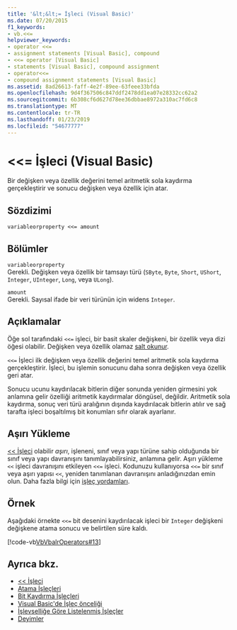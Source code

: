 ```yaml
---
title: '&lt;&lt;= İşleci (Visual Basic)'
ms.date: 07/20/2015
f1_keywords:
- vb.<<=
helpviewer_keywords:
- operator <<=
- assignment statements [Visual Basic], compound
- <<= operator [Visual Basic]
- statements [Visual Basic], compound assignment
- operator<<=
- compound assignment statements [Visual Basic]
ms.assetid: 8ad26613-faff-4e2f-89ee-63feee33bfda
ms.openlocfilehash: 9d4f367506c847ddf2478dd1ea07e28332cc62a2
ms.sourcegitcommit: 6b308cf6d627d78ee36dbbae8972a310ac7fd6c8
ms.translationtype: MT
ms.contentlocale: tr-TR
ms.lasthandoff: 01/23/2019
ms.locfileid: "54677777"
---
```

# <a name="ltlt-operator-visual-basic"></a>&lt;&lt;= İşleci (Visual Basic)
Bir değişken veya özellik değerini temel aritmetik sola kaydırma gerçekleştirir ve sonucu değişken veya özellik için atar.  
  
## <a name="syntax"></a>Sözdizimi  
  
```  
variableorproperty <<= amount  
```  
  
## <a name="parts"></a>Bölümler  
 `variableorproperty`  
 Gerekli. Değişken veya özellik bir tamsayı türü (`SByte`, `Byte`, `Short`, `UShort`, `Integer`, `UInteger`, `Long`, veya `ULong`).  
  
 `amount`  
 Gerekli. Sayısal ifade bir veri türünün için widens `Integer`.  
  
## <a name="remarks"></a>Açıklamalar  
 Öğe sol tarafındaki `<<=` işleci, bir basit skaler değişkeni, bir özellik veya dizi öğesi olabilir. Değişken veya özellik olamaz [salt okunur](../../../visual-basic/language-reference/modifiers/readonly.md).  
  
 `<<=` İşleci ilk değişken veya özellik değerini temel aritmetik sola kaydırma gerçekleştirir. İşleci, bu işlemin sonucunu daha sonra değişken veya özellik geri atar.  
  
 Sonucu ucunu kaydırılacak bitlerin diğer sonunda yeniden girmesini yok anlamına gelir özelliği aritmetik kaydırmalar döngüsel, değildir. Aritmetik sola kaydırma, sonuç veri türü aralığının dışında kaydırılacak bitlerin atılır ve sağ tarafta işleci boşaltılmış bit konumları sıfır olarak ayarlanır.  
  
## <a name="overloading"></a>Aşırı Yükleme  
 [<< İşleci](../../../visual-basic/language-reference/operators/left-shift-operator.md) olabilir *aşırı*, işleneni, sınıf veya yapı türüne sahip olduğunda bir sınıf veya yapı davranışını tanımlayabilirsiniz, anlamına gelir. Aşırı yükleme `<<` işleci davranışını etkileyen `<<=` işleci. Kodunuzu kullanıyorsa `<<=` bir sınıf veya aşırı yapısı `<<`, yeniden tanımlanan davranışını anladığınızdan emin olun. Daha fazla bilgi için [işleç yordamları](../../../visual-basic/programming-guide/language-features/procedures/operator-procedures.md).  
  
## <a name="example"></a>Örnek  
 Aşağıdaki örnekte `<<=` bit desenini kaydırılacak işleci bir `Integer` değişkeni değişkene atama sonucu ve belirtilen süre kaldı.  
  
 [!code-vb[VbVbalrOperators#13](../../../visual-basic/language-reference/operators/codesnippet/VisualBasic/left-shift-assignment-operator_1.vb)]  
  
## <a name="see-also"></a>Ayrıca bkz.
- [<< İşleci](../../../visual-basic/language-reference/operators/left-shift-operator.md)
- [Atama İşleçleri](../../../visual-basic/language-reference/operators/assignment-operators.md)
- [Bit Kaydırma İşleçleri](../../../visual-basic/language-reference/operators/bit-shift-operators.md)
- [Visual Basic'de İşleç önceliği](../../../visual-basic/language-reference/operators/operator-precedence.md)
- [İşlevselliğe Göre Listelenmiş İşleçler](../../../visual-basic/language-reference/operators/operators-listed-by-functionality.md)
- [Deyimler](../../../visual-basic/programming-guide/language-features/statements.md)
